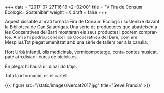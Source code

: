 +++
date = "2017-07-27T16:19:42+02:00"
title = "V Fira de Consum Ecològic i Sostenible"
weight = 0
draft = false
+++

Aquest dissabte al matí torna la Fira de Consum Ecològic i sostenible davant la Biblioteca de Can Saladrigas. Una sèrie de productores que abasteixen a les Cooperatives del Barri mostraran els seus productes i podrem comprar-los. A més hi podreu conèixer les Cooperatives del Barri, com ara Mespilus.Tot plegat amenitzat amb una sèrie de tallers per a la canalla:

Hort Urbà infantil, olis medicinals, vermicompotatge, conta-contes musicat, paté afrodisíac i cures de bicicletes.

En plegat hi haurà un dinar _de traje_.

Tota la informació, en el cartell.

{{< figure src="/static/images/Mercat2017.jpg" title="Steve Francia" >}}